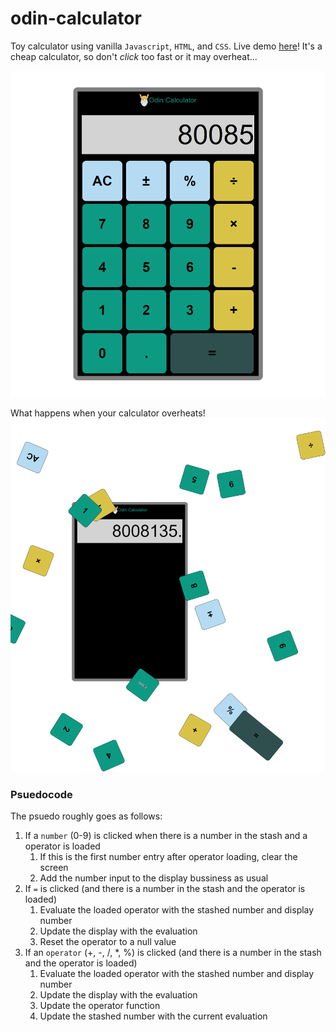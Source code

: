 # odin-calculator
Toy calculator using vanilla `Javascript`, `HTML`, and `CSS`. Live demo [here](https://kckuei.github.io/odin-calculator/)! It's a cheap calculator, so don't *click* too fast or it may overheat...

![Sample](./images/sample.png)

What happens when your calculator overheats!
![Sample Exploded](./images/sample-exploded.png)


### Psuedocode
The psuedo roughly goes as follows:
1. If a `number` (0-9) is clicked when there is a number in the stash and a operator is loaded
   1. If this is the first number entry after operator loading, clear the screen
   2. Add the number input to the display bussiness as usual
2. If `=` is clicked (and there is a number in the stash and the operator is loaded)
   1. Evaluate the loaded operator with the stashed number and display number
   2. Update the display with the evaluation
   3. Reset the operator to a null value
3. If an `operator` (+, -, /, *, %) is clicked (and there is a number in the stash and the operator is loaded)
   1. Evaluate the loaded operator with the stashed number and display number
   2. Update the display with the evaluation
   3. Update the operator function
   4. Update the stashed number with the current evaluation